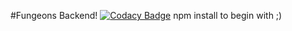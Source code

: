 #Fungeons Backend!
[![Codacy Badge](https://api.codacy.com/project/badge/grade/fe5b72588301413291221b359acf7c0b)](https://www.codacy.com/app/gaurab-aryal7/fungeons-backend)
npm install to begin with ;)


